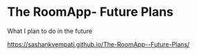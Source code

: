 # The RoomApp- Future Plans
What I plan to do in the future   

https://sashankvempati.github.io/The-RoomApp--Future-Plans/
